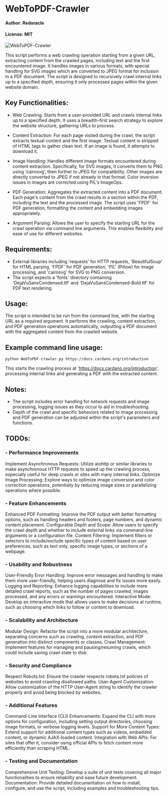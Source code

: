 # WebToPDF-Crawler

#### Author: Redoracle
#### License: MIT

![WebToPDF-Crawler](https://raw.githubusercontent.com/redoracle/WebToPDF-Crawler/main/WebToPDF%20Crawler%20Logo.webp)


This script performs a web crawling operation starting from a given URL, extracting content from the crawled pages,
including text and the first encountered image. It handles images in various formats, with special handling for SVG images
which are converted to JPEG format for inclusion in a PDF document. The script is designed to recursively crawl internal
links up to a specified depth, ensuring it only processes pages within the given website domain.

## Key Functionalities:
- Web Crawling: Starts from a user-provided URL and crawls internal links up to a specified depth. It uses a breadth-first
  search strategy to explore the website structure, gathering URLs to process.
  
- Content Extraction: For each page visited during the crawl, the script extracts textual content and the first image.
  Textual content is stripped of HTML tags to gather clean text. If an image is found, it attempts to download it.
  
- Image Handling: Handles different image formats encountered during content extraction. Specifically, for SVG images,
  it converts them to PNG using 'cairosvg', then further to JPEG for compatibility. Other images are directly converted to
  JPEG if not already in that format. Color inversion issues in images are corrected using PIL's ImageOps.
  
- PDF Generation: Aggregates the extracted content into a PDF document. Each page's content from the crawl results in a
  section within the PDF, including the text and the processed image. The script uses 'FPDF' for PDF generation, formatting
  the content and embedding images appropriately.
  
- Argument Parsing: Allows the user to specify the starting URL for the crawl operation via command line arguments. This
  enables flexibility and ease of use for different websites.

## Requirements:
- External libraries including 'requests' for HTTP requests, 'BeautifulSoup' for HTML parsing, 'FPDF' for PDF generation,
  'PIL' (Pillow) for image processing, and 'cairosvg' for SVG to PNG conversion.
- The script expects a 'fonts' directory containing 'DejaVuSansCondensed.ttf' and 'DejaVuSansCondensed-Bold.ttf' for PDF
  text rendering.

## Usage:
The script is intended to be run from the command line, with the starting URL as a required argument. It performs the
crawling, content extraction, and PDF generation operations automatically, outputting a PDF document with the aggregated
content from the crawled website.

## Example command line usage:
    python WebToPDF-crawler.py https://docs.cardano.org/introduction

This starts the crawling process at 'https://docs.cardano.org/introduction', processing internal links and generating a PDF
with the extracted content.

## Notes:
- The script includes error handling for network requests and image processing, logging issues as they occur to aid in
  troubleshooting.
- Depth of the crawl and specific behaviors related to image processing and PDF generation can be adjusted within the
  script's parameters and functions.

## TODOs:
### - Performance Improvements
Implement Asynchronous Requests: Utilize aiohttp or similar libraries to make asynchronous HTTP requests to speed up the crawling process, especially useful for deep crawls or sites with many internal links.
Optimize Image Processing: Explore ways to optimize image conversion and color correction operations, potentially by reducing image sizes or parallelizing operations where possible.

### - Feature Enhancements
Enhanced PDF Formatting: Improve the PDF output with better formatting options, such as handling headers and footers, page numbers, and dynamic content placement.
Configurable Depth and Scope: Allow users to specify the crawl depth and whether to include external links via command-line arguments or a configuration file.
Content Filtering: Implement filters or selectors to include/exclude specific types of content based on user preferences, such as text only, specific image types, or sections of a webpage.

### - Usability and Robustness
User-Friendly Error Handling: Improve error messages and handling to make them more user-friendly, helping users diagnose and fix issues more easily.
Logging and Reporting: Enhance logging capabilities to include more detailed crawl reports, such as the number of pages crawled, images processed, and any errors or warnings encountered.
Interactive Mode: Develop an interactive mode that allows users to make decisions at runtime, such as choosing which links to follow or content to download.

### - Scalability and Architecture
Modular Design: Refactor the script into a more modular architecture, separating concerns such as crawling, content extraction, and PDF generation into distinct components or classes.
Crawl Management: Implement features for managing and pausing/resuming crawls, which could include saving crawl state to disk.

### - Security and Compliance
Respect Robots.txt: Ensure the crawler respects robots.txt policies of websites to avoid crawling disallowed paths.
User-Agent Customization: Allow customization of the HTTP User-Agent string to identify the crawler properly and avoid being blocked by websites.

### - Additional Features
Command-Line Interface (CLI) Enhancements: Expand the CLI with more options for configuration, including setting output directories, choosing image formats, or verbose logging levels.
Support for More Content Types: Extend support for additional content types such as videos, embedded content, or dynamic AJAX-loaded content.
Integration with Web APIs: For sites that offer it, consider using official APIs to fetch content more efficiently than scraping HTML.

### - Testing and Documentation
Comprehensive Unit Testing: Develop a suite of unit tests covering all major functionalities to ensure reliability and ease future development.
Documentation: Provide detailed documentation on how to install, configure, and use the script, including examples and troubleshooting tips.
